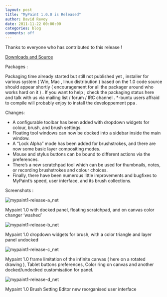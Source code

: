 ```yaml
---
layout: post
title: "MyPaint 1.0.0 is Released"
author: David Revoy
date: 2011-11-22 00:00:00
categories: blog
comments: off
---
```


Thanks to everyone who has contributed to this release !

[Downloads and Source](https://github.com/mypaint/mypaint/releases/tag/v1.0.0)

Packages :

Packaging time already started but still not published yet ,  installer
for various system ( Win, Mac , linux distribution ) based on the 1.0
code source should appear shortly  ( encouragement for all the packager
around who works hard on it ) . If you want to help ; check the
packaging status here and talk with us via mailing list / forum / IRC
channel .  \*-buntu users affraid to compile will probably enjoy to
install the  developpement ppa .

Changes:

- A configurable toolbar has been added with dropdown widgets for colour, brush, and brush settings.
- Floating tool windows can now be docked into a sidebar inside the main window.
- A “Lock Alpha” mode has been added for brushstrokes, and there are now some basic layer compositing modes.
- Mouse and stylus buttons can be bound to different actions via the preferences.
- There’s a new scratchpad tool which can be used for thumbnails, notes, or recording brushstrokes and colour choices.
- Finally, there have been numerous little improvements and bugfixes to MyPaint’s speed, user interface, and its brush collections.

Screenshots :

![mypaint1-release-a_net](/assets/posts/2011-11-22-mypaint1-release-a_net.jpg)

Mypaint 1.0 with docked panel, floating scratchpad, and on canvas color
changer ‘washed’

![mypaint1-release-b_net](/assets/posts/2011-11-22-mypaint1-release-b_net.jpg)

Mypaint 1.0 dropdown widgets for brush, with a color triangle and layer
panel undocked

![mypaint1-release-c_net](/assets/posts/2011-11-22-mypaint1-release-c_net.jpg)

Mypaint 1.0 frame limitation of the infinite canvas ( here on a rotated
drawing ), Tablet buttons preferences, Color ring on canvas and another
docked/undocked customisation for panel.

![mypaint1-release-d_net](/assets/posts/2011-11-22-mypaint1-release-d_net.jpg)

Mypaint 1.0 Brush Setting Editor new reorganised user interface

